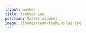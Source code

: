 ```yaml
---
layout: member
title: Taehyuk Lee
position: Master student
image: /images/team/taehyuk-lee.jpg
---
```

